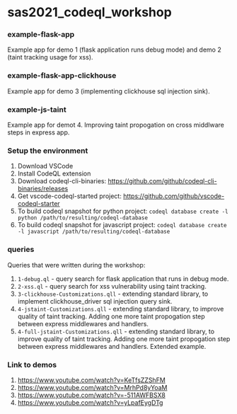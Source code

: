 # sas2021_codeql_workshop

### example-flask-app
Example app for demo 1 (flask application runs debug mode) and demo 2 (taint tracking usage for xss).

### example-flask-app-clickhouse
Example app for demo 3 (implementing clickhouse sql injection sink).

### example-js-taint
Example app for demot 4. Improving taint propogation on cross middlware steps in express app.

### Setup the environment
1. Download VSCode 
2. Install CodeQL extension
3. Download codeql-cli-binaries: https://github.com/github/codeql-cli-binaries/releases
4. Get vscode-codeql-started project: https://github.com/github/vscode-codeql-starter
5. To build codeql snapshot for python project: `codeql database create -l python /path/to/resulting/codeql-database`
5. To build codeql snapshot for javascript project: `codeql database create -l javascript /path/to/resulting/codeql-database`

### queries
Queries that were written during the workshop:
1. `1-debug.ql` - query search for flask application that runs in debug mode.
2. `2-xss.ql` - query search for xss vulnerability using taint tracking.
3. `3-clickhouse-Customizations.qll` - extending standard library, to implement clickhouse_driver sql injection query sink.
4. `4-jstaint-Customizations.qll` - extending standard library, to improve quality of taint tracking. Adding one more taint propogation step between express middlewares and handlers.
5. `4-full-jstaint-Customizations.qll` - extending standard library, to improve quality of taint tracking. Adding one more taint propogation step between express middlewares and handlers. Extended example.

### Link to demos
1. https://www.youtube.com/watch?v=KeTfsZZShFM
2. https://www.youtube.com/watch?v=MrhPd8yYoaM
3. https://www.youtube.com/watch?v=-511AWFBSX8
4. https://www.youtube.com/watch?v=yLpafEygDTg
